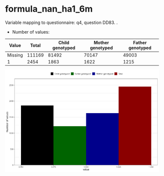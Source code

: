 # formula_nan_ha1_6m
Variable mapping to questionnaire: q4, question DD83.
.
- Number of values:

| Value | Total | Child genotyped | Mother genotyped | Father genotyped |
| ----- | ----- | --------------- | ---------------- | ---------------- |
| Missing | 111169 | 81492 | 70147 | 49003 |
| 1 | 2454 | 1863 | 1622 |1215 |



![](formula_nan_ha1_6m_n.png)



